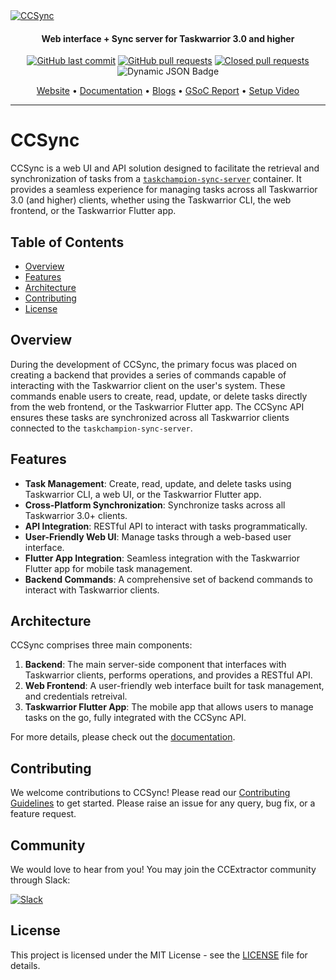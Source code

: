 <a href="https://github.com/its-me-abhishek/ccsync">
  <img src="https://github.com/its-me-abhishek/ccsync/blob/main/frontend/src/assets/logo.jpg" alt="CCSync">
</a>

</h1>
<h4 align="center">Web interface + Sync server for Taskwarrior 3.0 and higher</h4>
<p align="center">
    <a href="https://github.com/its-me-abhishek/ccsync/commits/main">
    <img src="https://img.shields.io/github/last-commit/its-me-abhishek/ccsync.svg?style=flat-square&logo=github&logoColor=white"
         alt="GitHub last commit"></a>
    <a href="https://github.com/its-me-abhishek/ccsync/pulls">
    <img src="https://img.shields.io/github/issues-pr-raw/its-me-abhishek/ccsync?style=flat-square&logo=github&logoColor=white"
         alt="GitHub pull requests"></a>
    <a href="https://github.com/its-me-abhishek/ccsync/pulls?q=is%3Apr+is%3Aclosed">
    <img src="https://img.shields.io/github/issues-pr-closed-raw/its-me-abhishek/ccsync?style=flat-square&logo=github&logoColor=white"
         alt="Closed pull requests"></a>
    <img src="https://img.shields.io/badge/dynamic/json?url=https://raw.githubusercontent.com/its-me-abhishek/ccsync/main/frontend/coverage-report.json&query=$.frontend&label=frontend coverage"
          alt="Dynamic JSON Badge" >

</p>
<p align="center">
  <a href="">Website</a> •
  <a href="https://its-me-abhishek.github.io/ccsync-docs/">Documentation</a> •
  <a href="https://abhishek31.medium.com/">Blogs</a> •
  <a href="https://github.com/its-me-abhishek/gsoc-report">GSoC Report</a> •
  <a href="https://www.youtube.com/watch?v=8UhAeM8iWzQ">Setup Video</a>
</p>

---

# CCSync

CCSync is a web UI and API solution designed to facilitate the retrieval and synchronization of tasks from a [`taskchampion-sync-server`](https://github.com/GothenburgBitFactory/taskchampion-sync-server) container. It provides a seamless experience for managing tasks across all Taskwarrior 3.0 (and higher) clients, whether using the Taskwarrior CLI, the web frontend, or the Taskwarrior Flutter app.

## Table of Contents

- [Overview](#overview)
- [Features](#features)
- [Architecture](#architecture)
- [Contributing](#contributing)
- [License](#license)

## Overview

During the development of CCSync, the primary focus was placed on creating a backend that provides a series of commands capable of interacting with the Taskwarrior client on the user's system. These commands enable users to create, read, update, or delete tasks directly from the web frontend, or the Taskwarrior Flutter app. The CCSync API ensures these tasks are synchronized across all Taskwarrior clients connected to the `taskchampion-sync-server`.

## Features

- **Task Management**: Create, read, update, and delete tasks using Taskwarrior CLI, a web UI, or the Taskwarrior Flutter app.
- **Cross-Platform Synchronization**: Synchronize tasks across all Taskwarrior 3.0+ clients.
- **API Integration**: RESTful API to interact with tasks programmatically.
- **User-Friendly Web UI**: Manage tasks through a web-based user interface.
- **Flutter App Integration**: Seamless integration with the Taskwarrior Flutter app for mobile task management.
- **Backend Commands**: A comprehensive set of backend commands to interact with Taskwarrior clients.

## Architecture

CCSync comprises three main components:

1. **Backend**: The main server-side component that interfaces with Taskwarrior clients, performs operations, and provides a RESTful API.
2. **Web Frontend**: A user-friendly web interface built for task management, and credentials retreival.
3. **Taskwarrior Flutter App**: The mobile app that allows users to manage tasks on the go, fully integrated with the CCSync API.

For more details, please check out the [documentation](https://its-me-abhishek.github.io/ccsync-docs/).


## Contributing

We welcome contributions to CCSync! Please read our [Contributing Guidelines](CONTRIBUTING.md) to get started. Please raise an issue for any query, bug fix, or a feature request.

## Community

We would love to hear from you! You may join the CCExtractor community through Slack:

[![Slack](https://img.shields.io/badge/chat-on_slack-purple.svg?style=for-the-badge&logo=slack)](https://ccextractor.org/public/general/support/)

## License

This project is licensed under the MIT License - see the [LICENSE](LICENSE) file for details.
